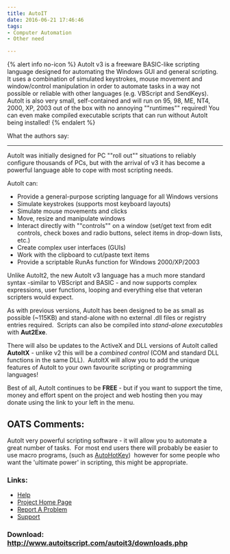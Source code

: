 ```yaml
---
title: AutoIT
date: 2016-06-21 17:46:46
tags: 
- Computer Automation
- Other need

---
```


{% alert info no-icon %}
AutoIt v3 is a freeware BASIC-like scripting language designed for automating the Windows GUI and general scripting.  It uses a combination of simulated keystrokes, mouse movement and window/control manipulation in order to automate tasks in a way not possible or reliable with other languages (e.g. VBScript and SendKeys).  AutoIt is also very small, self-contained and will run on 95, 98, ME, NT4, 2000, XP, 2003 out of the box with no annoying ""runtimes"" required!  You can even make compiled executable scripts that can run without AutoIt being installed!
{% endalert %}

<!-- more -->

What the authors say:  

------------------------

AutoIt was initially designed for PC ""roll out"" situations to reliably configure thousands of PCs, but with the arrival of v3 it has become a powerful language able to cope with most scripting needs.

AutoIt can:

- Provide a general-purpose scripting language for all Windows versions
- Simulate keystrokes (supports most keyboard layouts)
- Simulate mouse movements and clicks
- Move, resize and manipulate windows
- Interact directly with ""controls"" on a window (set/get text from edit controls, check boxes and radio buttons, select items in drop-down lists, etc.)
- Create complex user interfaces (GUIs)
- Work with the clipboard to cut/paste text items
- Provide a scriptable RunAs function for Windows 2000/XP/2003

Unlike AutoIt2, the new AutoIt v3 language has a much more standard syntax -similar to VBScript and BASIC - and now supports complex expressions, user functions, looping and everything else that veteran scripters would expect.

As with previous versions, AutoIt has been designed to be as small as possible (~115KB) and stand-alone with no external .dll files or registry entries required.  Scripts can also be compiled into _stand-alone executables_ with **Aut2Exe**.

There will also be updates to the ActiveX and DLL versions of AutoIt called **AutoItX** - unlike v2 this will be a _combined control_ (COM and standard DLL functions in the same DLL).  AutoItX will allow you to add the unique features of AutoIt to your own favourite scripting or programming languages!

Best of all, AutoIt continues to be **FREE** - but if you want to support the time, money and effort spent on the project and web hosting then you may donate using the link to your left in the menu.

OATS Comments:
--------------

AutoIt very powerful scripting software - it will allow you to automate a great number of tasks.  For most end users there will probably be easier to use macro programs, (such as <a _self="" autohotkey="" href="" resolveuid="" target="" title="">AutoHotKey</a>)  however for some people who want the 'ultimate power' in scripting, this might be appropriate.

### Links:
- <a href="http://www.autoitscript.com/autoit3/docs/">Help</a>
- <a href="http://www.autoitscript.com/autoit3/">Project Home Page</a>
- <a href="http://www.autoitscript.com/autoit3/bug_report.php">Report A Problem</a>
- <a href="http://www.autoitscript.com/forum/index.php">Support</a>

### Download: http://www.autoitscript.com/autoit3/downloads.php 